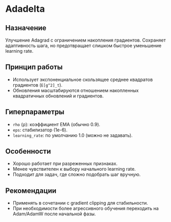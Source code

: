# Adadelta

## Назначение
Улучшение Adagrad с ограничением накопления градиентов. Сохраняет адаптивность шага, но предотвращает слишком быстрое уменьшение learning rate.

## Принцип работы
- Использует экспоненциальное скользящее среднее квадратов градиентов (`E[g^2]_t`).
- Обновления масштабируются отношением накопленных квадратичных обновлений и градиентов.

## Гиперпараметры
- `rho` (ρ): коэффициент EMA (обычно 0.9).
- `eps`: стабилизатор (1e-6).
- `learning_rate`: по умолчанию 1.0 (можно не задавать).

## Особенности
- Хорошо работает при разреженных признаках.
- Менее чувствителен к выбору начального learning rate.
- Подходит для задач, где сложно подобрать шаг вручную.

## Рекомендации
- Применять в сочетании с gradient clipping для стабильности.
- При необходимости более агрессивного обучения переходить на Adam/AdamW после начальной фазы.
